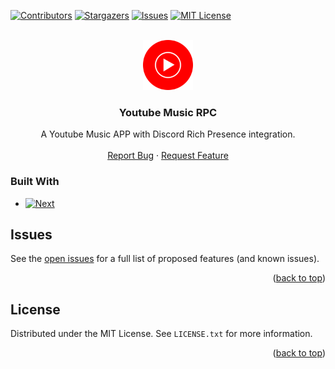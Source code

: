 <!-- Improved compatibility of back to top link: See: https://github.com/othneildrew/Best-README-Template/pull/73 -->
<a name="readme-top"></a>
<!--
*** Thanks for checking out the Best-README-Template. If you have a suggestion
*** that would make this better, please fork the repo and create a pull request
*** or simply open an issue with the tag "enhancement".
*** Don't forget to give the project a star!
*** Thanks again! Now go create something AMAZING! :D
-->



<!-- PROJECT SHIELDS -->
<!--
*** I'm using markdown "reference style" links for readability.
*** Reference links are enclosed in brackets [ ] instead of parentheses ( ).
*** See the bottom of this document for the declaration of the reference variables
*** for contributors-url, forks-url, etc. This is an optional, concise syntax you may use.
*** https://www.markdownguide.org/basic-syntax/#reference-style-links
-->
[![Contributors][contributors-shield]][contributors-url]
[![Stargazers][stars-shield]][stars-url]
[![Issues][issues-shield]][issues-url]
[![MIT License][license-shield]][license-url]



<!-- PROJECT LOGO -->
<br />
<div align="center">
  <a href="https://github.com/jerryoldson/Youtube-Music-RPC">
    <img src="build/goodicon.png" alt="Logo" width="80" height="80">
  </a>

<h3 align="center">Youtube Music RPC</h3>

  <p align="center">
    A Youtube Music APP with Discord Rich Presence integration.
    <br />
    <br />
    <a href="https://github.com/jerryoldson/Youtube-Music-RPC/issues/new?labels=bug&template=bug-report---.md">Report Bug</a>
    ·
    <a href="https://github.com/jerryoldson/Youtube-Music-RPC/issues/new?labels=enhancement&template=feature-request---.md">Request Feature</a>
  </p>
</div>

### Built With

* [![Next][Next.js]][Next-url]

<!-- ROADMAP -->
## Issues
See the [open issues](https://github.com/jerryoldson/Youtube-Music-RPC/issues) for a full list of proposed features (and known issues).

<p align="right">(<a href="#readme-top">back to top</a>)</p>

<!-- LICENSE -->
## License

Distributed under the MIT License. See `LICENSE.txt` for more information.

<p align="right">(<a href="#readme-top">back to top</a>)</p>

<!-- MARKDOWN LINKS & IMAGES -->
<!-- https://www.markdownguide.org/basic-syntax/#reference-style-links -->
[contributors-shield]: https://img.shields.io/github/contributors/jerryoldson/Youtube-Music-RPC.svg?style=for-the-badge
[contributors-url]: https://github.com/jerryoldson/Youtube-Music-RPC/graphs/contributors
[forks-shield]: https://img.shields.io/github/forks/jerryoldson/Youtube-Music-RPC.svg?style=for-the-badge
[forks-url]: https://github.com/jerryoldson/Youtube-Music-RPC/network/members
[stars-shield]: https://img.shields.io/github/stars/jerryoldson/Youtube-Music-RPC.svg?style=for-the-badge
[stars-url]: https://github.com/jerryoldson/Youtube-Music-RPC/stargazers
[issues-shield]: https://img.shields.io/github/issues/jerryoldson/Youtube-Music-RPC.svg?style=for-the-badge
[issues-url]: https://github.com/jerryoldson/Youtube-Music-RPC/issues
[license-shield]: https://img.shields.io/github/license/jerryoldson/Youtube-Music-RPC.svg?style=for-the-badge
[license-url]: https://github.com/jerryoldson/Youtube-Music-RPC/blob/master/LICENSE.txt
[linkedin-shield]: https://img.shields.io/badge/-LinkedIn-black.svg?style=for-the-badge&logo=linkedin&colorB=555
[linkedin-url]: https://linkedin.com/in/linkedin_username
[product-screenshot]: images/screenshot.png
[Next.js]: https://img.shields.io/badge/electron.js-000000?style=for-the-badge&logo=electrondotjs&logoColor=white
[Next-url]: https://www.electronjs.org/
[React.js]: https://img.shields.io/badge/React-20232A?style=for-the-badge&logo=react&logoColor=61DAFB
[React-url]: https://reactjs.org/
[Vue.js]: https://img.shields.io/badge/Vue.js-35495E?style=for-the-badge&logo=vuedotjs&logoColor=4FC08D
[Vue-url]: https://vuejs.org/
[Angular.io]: https://img.shields.io/badge/Angular-DD0031?style=for-the-badge&logo=angular&logoColor=white
[Angular-url]: https://angular.io/
[Svelte.dev]: https://img.shields.io/badge/Svelte-4A4A55?style=for-the-badge&logo=svelte&logoColor=FF3E00
[Svelte-url]: https://svelte.dev/
[Laravel.com]: https://img.shields.io/badge/Laravel-FF2D20?style=for-the-badge&logo=laravel&logoColor=white
[Laravel-url]: https://laravel.com
[Bootstrap.com]: https://img.shields.io/badge/Bootstrap-563D7C?style=for-the-badge&logo=bootstrap&logoColor=white
[Bootstrap-url]: https://getbootstrap.com
[JQuery.com]: https://img.shields.io/badge/jQuery-0769AD?style=for-the-badge&logo=jquery&logoColor=white
[JQuery-url]: https://jquery.com 
